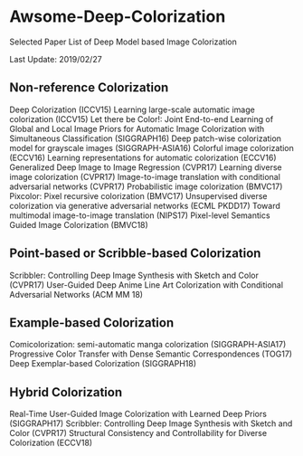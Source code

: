 # Awsome-Deep-Colorization
Selected Paper List of Deep Model based Image Colorization

Last Update: 2019/02/27

## Non-reference Colorization
Deep Colorization (ICCV15)
Learning large-scale automatic image colorization (ICCV15)
Let there be Color!: Joint End-to-end Learning of Global and Local Image Priors for Automatic Image Colorization with Simultaneous Classification (SIGGRAPH16)
Deep patch-wise colorization model for grayscale images (SIGGRAPH-ASIA16)
Colorful image colorization (ECCV16)
Learning representations for automatic colorization (ECCV16)
Generalized Deep Image to Image Regression (CVPR17)
Learning diverse image colorization (CVPR17)
Image-to-image translation with conditional adversarial networks (CVPR17)
Probabilistic image colorization (BMVC17)
Pixcolor: Pixel recursive colorization (BMVC17)
Unsupervised diverse colorization via generative adversarial networks (ECML PKDD17)
Toward multimodal image-to-image translation (NIPS17)
Pixel-level Semantics Guided Image Colorization (BMVC18)

## Point-based or Scribble-based Colorization
Scribbler: Controlling Deep Image Synthesis with Sketch and Color (CVPR17)
User-Guided Deep Anime Line Art Colorization with Conditional Adversarial Networks (ACM MM 18)

## Example-based Colorization
Comicolorization: semi-automatic manga colorization (SIGGRAPH-ASIA17)
Progressive Color Transfer with Dense Semantic Correspondences (TOG17)
Deep Exemplar-based Colorization (SIGGRAPH18)

## Hybrid Colorization
Real-Time User-Guided Image Colorization with Learned Deep Priors (SIGGRAPH17)
Scribbler: Controlling Deep Image Synthesis with Sketch and Color (CVPR17)
Structural Consistency and Controllability for Diverse Colorization (ECCV18)

